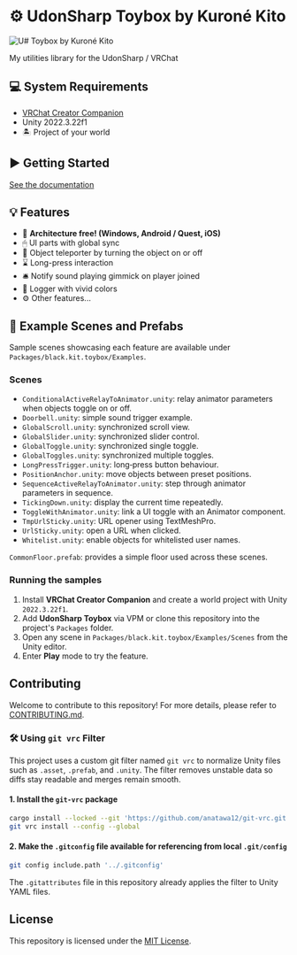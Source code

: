 # ⚙️ UdonSharp Toybox by Kuroné Kito

![U# Toybox by Kuroné Kito](https://kurone-kito.github.io/udonsharp-toybox/docs/images/banner.png)

My utilities library for the UdonSharp / VRChat

## 💻 System Requirements

- [VRChat Creator Companion](https://vrchat.com/home/download)
- Unity 2022.3.22f1
- 🏝 Project of your world

## ▶ Getting Started

[See the documentation](https://kurone-kito.github.io/udonsharp-toybox/docs/)

## 💡 Features

- 📱 **Architecture free! (Windows, Android / Quest, iOS)**
- 🖱 UI parts with global sync
- 🫥 Object teleporter by turning the object on or off
- ⌛ Long-press interaction
- 🛎 Notify sound playing gimmick on player joined
- 🌈 Logger with vivid colors
- ⚙️ Other features...

## 🧩 Example Scenes and Prefabs

Sample scenes showcasing each feature are available under
`Packages/black.kit.toybox/Examples`.

### Scenes

- `ConditionalActiveRelayToAnimator.unity`:
  relay animator parameters when objects toggle on or off.
- `Doorbell.unity`: simple sound trigger example.
- `GlobalScroll.unity`: synchronized scroll view.
- `GlobalSlider.unity`: synchronized slider control.
- `GlobalToggle.unity`: synchronized single toggle.
- `GlobalToggles.unity`: synchronized multiple toggles.
- `LongPressTrigger.unity`: long‑press button behaviour.
- `PositionAnchor.unity`: move objects between preset positions.
- `SequenceActiveRelayToAnimator.unity`:
  step through animator parameters in sequence.
- `TickingDown.unity`: display the current time repeatedly.
- `ToggleWithAnimator.unity`:
  link a UI toggle with an Animator component.
- `TmpUrlSticky.unity`: URL opener using TextMeshPro.
- `UrlSticky.unity`: open a URL when clicked.
- `Whitelist.unity`: enable objects for whitelisted user names.

`CommonFloor.prefab`: provides a simple floor used across these scenes.

### Running the samples

1. Install **VRChat Creator Companion** and create a world project
   with Unity `2022.3.22f1`.
2. Add **UdonSharp Toybox** via VPM or clone this repository into the
   project's `Packages` folder.
3. Open any scene in
   `Packages/black.kit.toybox/Examples/Scenes` from the Unity editor.
4. Enter **Play** mode to try the feature.

## Contributing

Welcome to contribute to this repository! For more details,
please refer to [CONTRIBUTING.md](.github/CONTRIBUTING.md).

### 🛠 Using `git vrc` Filter

This project uses a custom git filter named `git vrc` to normalize Unity
files such as `.asset`, `.prefab`, and `.unity`. The filter removes
unstable data so diffs stay readable and merges remain smooth.

#### 1. Install the `git-vrc` package

```sh
cargo install --locked --git 'https://github.com/anatawa12/git-vrc.git'
git vrc install --config --global
```

#### 2. Make the `.gitconfig` file available for referencing from local `.git/config`

```sh
git config include.path '../.gitconfig'
```

The `.gitattributes` file in this repository already applies the filter to
Unity YAML files.

## License

This repository is licensed under the [MIT License](LICENSE).
